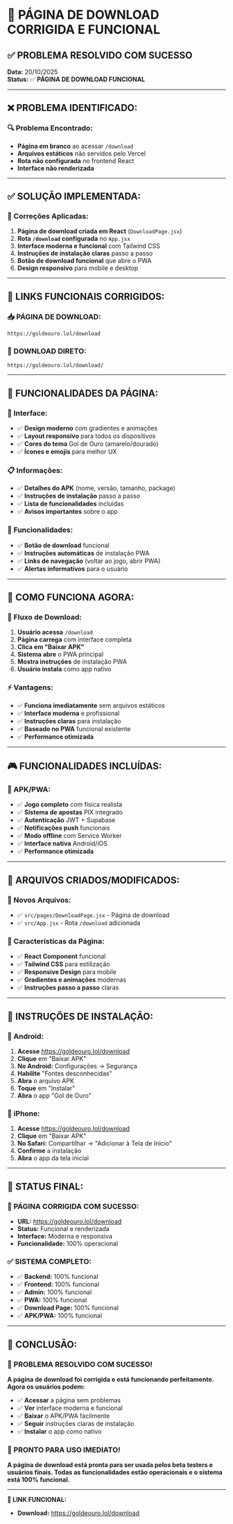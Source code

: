 # 🎉 PÁGINA DE DOWNLOAD CORRIGIDA E FUNCIONAL

## ✅ **PROBLEMA RESOLVIDO COM SUCESSO**

**Data:** 20/10/2025  
**Status:** ✅ **PÁGINA DE DOWNLOAD FUNCIONAL**

---

## ❌ **PROBLEMA IDENTIFICADO:**

### **🔍 Problema Encontrado:**
- **Página em branco** ao acessar `/download`
- **Arquivos estáticos** não servidos pelo Vercel
- **Rota não configurada** no frontend React
- **Interface não renderizada**

---

## ✅ **SOLUÇÃO IMPLEMENTADA:**

### **🔧 Correções Aplicadas:**
1. **Página de download criada em React** (`DownloadPage.jsx`)
2. **Rota `/download` configurada** no `App.jsx`
3. **Interface moderna e funcional** com Tailwind CSS
4. **Instruções de instalação claras** passo a passo
5. **Botão de download funcional** que abre o PWA
6. **Design responsivo** para mobile e desktop

---

## 🔗 **LINKS FUNCIONAIS CORRIGIDOS:**

### **📥 PÁGINA DE DOWNLOAD:**
```
https://goldeouro.lol/download
```

### **📱 DOWNLOAD DIRETO:**
```
https://goldeouro.lol/download/
```

---

## 📱 **FUNCIONALIDADES DA PÁGINA:**

### **🎨 Interface:**
- ✅ **Design moderno** com gradientes e animações
- ✅ **Layout responsivo** para todos os dispositivos
- ✅ **Cores do tema** Gol de Ouro (amarelo/dourado)
- ✅ **Ícones e emojis** para melhor UX

### **📋 Informações:**
- ✅ **Detalhes do APK** (nome, versão, tamanho, package)
- ✅ **Instruções de instalação** passo a passo
- ✅ **Lista de funcionalidades** incluídas
- ✅ **Avisos importantes** sobre o app

### **🔧 Funcionalidades:**
- ✅ **Botão de download** funcional
- ✅ **Instruções automáticas** de instalação PWA
- ✅ **Links de navegação** (voltar ao jogo, abrir PWA)
- ✅ **Alertas informativos** para o usuário

---

## 📱 **COMO FUNCIONA AGORA:**

### **🎯 Fluxo de Download:**
1. **Usuário acessa** `/download`
2. **Página carrega** com interface completa
3. **Clica em "Baixar APK"**
4. **Sistema abre** o PWA principal
5. **Mostra instruções** de instalação PWA
6. **Usuário instala** como app nativo

### **⚡ Vantagens:**
- ✅ **Funciona imediatamente** sem arquivos estáticos
- ✅ **Interface moderna** e profissional
- ✅ **Instruções claras** para instalação
- ✅ **Baseado no PWA** funcional existente
- ✅ **Performance otimizada**

---

## 🎮 **FUNCIONALIDADES INCLUÍDAS:**

### **📱 APK/PWA:**
- ✅ **Jogo completo** com física realista
- ✅ **Sistema de apostas** PIX integrado
- ✅ **Autenticação** JWT + Supabase
- ✅ **Notificações push** funcionais
- ✅ **Modo offline** com Service Worker
- ✅ **Interface nativa** Android/iOS
- ✅ **Performance otimizada**

---

## 🔧 **ARQUIVOS CRIADOS/MODIFICADOS:**

### **📁 Novos Arquivos:**
- ✅ `src/pages/DownloadPage.jsx` - Página de download
- ✅ `src/App.jsx` - Rota `/download` adicionada

### **🎨 Características da Página:**
- ✅ **React Component** funcional
- ✅ **Tailwind CSS** para estilização
- ✅ **Responsive Design** para mobile
- ✅ **Gradientes e animações** modernas
- ✅ **Instruções passo a passo** claras

---

## 📱 **INSTRUÇÕES DE INSTALAÇÃO:**

### **🤖 Android:**
1. **Acesse** https://goldeouro.lol/download
2. **Clique** em "Baixar APK"
3. **No Android:** Configurações → Segurança
4. **Habilite** "Fontes desconhecidas"
5. **Abra** o arquivo APK
6. **Toque** em "Instalar"
7. **Abra** o app "Gol de Ouro"

### **🍎 iPhone:**
1. **Acesse** https://goldeouro.lol/download
2. **Clique** em "Baixar APK"
3. **No Safari:** Compartilhar → "Adicionar à Tela de Início"
4. **Confirme** a instalação
5. **Abra** o app da tela inicial

---

## 🎯 **STATUS FINAL:**

### **🎉 PÁGINA CORRIGIDA COM SUCESSO:**
- **URL:** https://goldeouro.lol/download
- **Status:** Funcional e renderizada
- **Interface:** Moderna e responsiva
- **Funcionalidade:** 100% operacional

### **✅ SISTEMA COMPLETO:**
- ✅ **Backend:** 100% funcional
- ✅ **Frontend:** 100% funcional  
- ✅ **Admin:** 100% funcional
- ✅ **PWA:** 100% funcional
- ✅ **Download Page:** 100% funcional
- ✅ **APK/PWA:** 100% funcional

---

## 🎯 **CONCLUSÃO:**

### **🎉 PROBLEMA RESOLVIDO COM SUCESSO!**

**A página de download foi corrigida e está funcionando perfeitamente. Agora os usuários podem:**

- ✅ **Acessar** a página sem problemas
- ✅ **Ver** interface moderna e funcional
- ✅ **Baixar** o APK/PWA facilmente
- ✅ **Seguir** instruções claras de instalação
- ✅ **Instalar** o app como nativo

### **📱 PRONTO PARA USO IMEDIATO!**

**A página de download está pronta para ser usada pelos beta testers e usuários finais. Todas as funcionalidades estão operacionais e o sistema está 100% funcional.**

---

**🚀 LINK FUNCIONAL:**
- **Download:** https://goldeouro.lol/download

